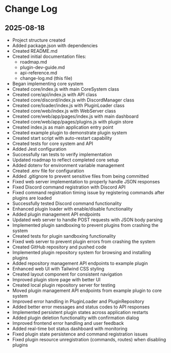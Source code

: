 # Change Log

## 2025-08-18

- Project structure created
- Added package.json with dependencies
- Created README.md
- Created initial documentation files:
  - roadmap.md
  - plugin-dev-guide.md
  - api-reference.md
  - change-log.md (this file)
- Began implementing core system
- Created core/index.js with main CoreSystem class
- Created core/api/index.js with API class
- Created core/discord/index.js with DiscordManager class
- Created core/loader/index.js with PluginLoader class
- Created core/web/index.js with WebServer class
- Created core/web/app/pages/index.js with main dashboard
- Created core/web/app/pages/plugins.js with plugin store
- Created index.js as main application entry point
- Created example plugin to demonstrate plugin system
- Created start script with auto-restart capability
- Created tests for core system and API
- Added Jest configuration
- Successfully ran tests to verify implementation
- Updated roadmap to reflect completed core setup
- Added dotenv for environment variable management
- Created .env file for configuration
- Added .gitignore to prevent sensitive files from being committed
- Fixed web server implementation to properly handle JSON responses
- Fixed Discord command registration with Discord API
- Fixed command registration timing issue by registering commands after plugins are loaded
- Successfully tested Discord command functionality
- Enhanced plugin loader with enable/disable functionality
- Added plugin management API endpoints
- Updated web server to handle POST requests with JSON body parsing
- Implemented plugin sandboxing to prevent plugins from crashing the system
- Created tests for plugin sandboxing functionality
- Fixed web server to prevent plugin errors from crashing the system
- Created GitHub repository and pushed code
- Implemented plugin repository system for browsing and installing plugins
- Added repository management API endpoints to example plugin
- Enhanced web UI with Tailwind CSS styling
- Created layout component for consistent navigation
- Improved plugin store page with better UI
- Created local plugin repository server for testing
- Moved plugin management API endpoints from example plugin to core system
- Improved error handling in PluginLoader and PluginRepository
- Added better error messages and status codes to API responses
- Implemented persistent plugin states across application restarts
- Added plugin deletion functionality with confirmation dialog
- Improved frontend error handling and user feedback
- Added real-time bot status dashboard with monitoring
- Fixed plugin state persistence and command registration issues
- Fixed plugin resource unregistration (commands, routes) when disabling plugins